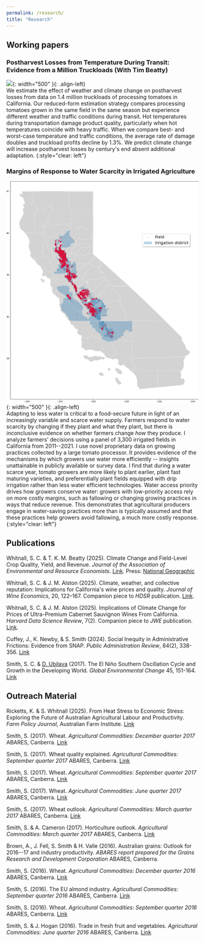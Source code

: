 ```yaml
---
permalink: /research/
title: "Research"
---
```


## Working papers
### Postharvest Losses from Temperature During Transit: Evidence from a Million Truckloads (With Tim Beatty)
![](../assets/cubic_lu_percent_3d_pval.png){: width="500" }{: .align-left}  
We estimate the effect of weather and climate change on postharvest losses from data on 1.4 million truckloads of processing tomatoes in California. Our reduced-form estimation strategy compares processing tomatoes grown in the same field in the same season but experience different weather and traffic conditions during transit. Hot temperatures during transportation damage product quality, particularly when hot temperatures coincide with heavy traffic. When we compare best- and worst-case temperature and traffic conditions, the average rate of damage doubles and truckload profits decline by 1.3%. We predict climate change will increase postharvest losses by century's end absent additional adaptation.
{:style="clear: left"}

### Margins of Response to Water Scarcity in Irrigated Agriculture
![](../assets/water_districts.png){: width="500" }{: .align-left}  
Adapting to less water is critical to a food-secure future in light of an increasingly variable and scarce water supply. Farmers respond to water scarcity by changing if they plant and what they plant, but there is inconclusive evidence on whether farmers change *how* they produce. I analyze farmers' decisions using a panel of 3,300 irrigated fields in California from 2011--2021. I use novel proprietary data on growing practices collected by a large tomato processor. It provides evidence of the mechanisms by which growers use water more efficiently -- insights unattainable in publicly available or survey data. I find that during a water scarce year, tomato growers are more likely to plant earlier, plant fast maturing varieties, and preferentially plant fields equipped with drip irrigation rather than less water efficient technologies. Water access priority drives how growers conserve water: growers with low-priority access rely on more costly margins, such as fallowing or changing growing practices in ways that reduce revenue. This demonstrates that agricultural producers engage in water-saving practices more than is typically assumed and that these practices help growers avoid fallowing, a much more costly response.
{:style="clear: left"}

## Publications

Whitnall, S. C. & T. K. M. Beatty (2025). Climate Change and Field-Level Crop Quality, Yield, and Revenue. <em>Journal of the Association of Environmental and Resource Economists</em>. [Link](https://www.journals.uchicago.edu/doi/pdf/10.1086/736749). Press: [National Geographic](https://www.nationalgeographic.com/environment/article/climate-change-is-coming-for-your-pizza-sauce)

Whitnall, S. C. & J. M. Alston (2025). Climate, weather, and collective reputation: Implications for California's wine prices and quality. <em>Journal of Wine Economics</em>, 20, 122–167. Companion piece to <em>HDSR</em> publication. [Link](https://www.cambridge.org/core/journals/journal-of-wine-economics/article/climate-weather-and-collective-reputation-implications-for-californias-wine-prices-and-quality/DEDDD2CDA1514A86A040E9EEF6F6BCF9). 

Whitnall, S. C. & J. M. Alston (2025). Implications of Climate Change for Prices of Ultra-Premium Cabernet Sauvignon Wines From California. <em>Harvard Data Science Review</em>, 7(2). Companion piece to <em>JWE</em> publication. [Link](https://hdsr.mitpress.mit.edu/pub/6g3q4shv/release/3?readingCollection=da931fd2).

Cuffey, J., K. Newby, & S. Smith (2024). Social Inequity in Administrative Frictions: Evidence from SNAP. <em>Public Administration Review</em>, 84(2), 338-356. [Link](https://doi.org/10.1111/puar.13701)

Smith, S. C. & [D. Ubilava](https://davidubilava.com/) (2017). The El Ni&ntilde;o Southern Oscillation Cycle and Growth in the Developing World. <em>Global Environmental Change</em> 45, 151-164. [Link](https://www.sciencedirect.com/science/article/pii/S0959378017300432)

## Outreach Material

Ricketts, K. & S. Whitnall (2025). From Heat Stress to Economic Stress: Exploring the Future of Australian Agricultural Labour and Productivity. <em>Farm Policy Journal</em>, Australian Farm Institute. [Link](https://www.farminstitute.org.au/product/fpj2201-ricketts-k-whitnall-s-2025-from-heat-stress-to-economic-stress-exploring-the-future-of-australian-agricultural-labour-and-productivity/)

Smith, S. (2017). Wheat. <em>Agricultural Commodities: December quarter 2017</em> ABARES, Canberra. [Link](https://www.awe.gov.au/abares/research-topics/agricultural-outlook/previous-reports)

Smith, S. (2017). Wheat quality explained. <em>Agricultural Commodities: September quarter 2017</em> ABARES, Canberra. [Link](https://www.awe.gov.au/abares/research-topics/agricultural-outlook/previous-reports)

Smith, S. (2017). Wheat. <em>Agricultural Commodities: September quarter 2017</em> ABARES, Canberra. [Link](https://www.awe.gov.au/abares/research-topics/agricultural-outlook/previous-reports)

Smith, S. (2017). Wheat. <em>Agricultural Commodities: June quarter 2017</em> ABARES, Canberra. [Link](https://www.awe.gov.au/abares/research-topics/agricultural-outlook/previous-reports)

Smith, S. (2017). Wheat outlook. <em>Agricultural Commodities: March quarter 2017</em> ABARES, Canberra. [Link](https://www.awe.gov.au/abares/research-topics/agricultural-outlook/previous-reports)

Smith, S. & A. Cameron (2017). Horticulture outlook. <em>Agricultural Commodities: March quarter 2017</em> ABARES, Canberra. [Link](https://www.awe.gov.au/abares/research-topics/agricultural-outlook/previous-reports)

Brown, A., J. Fell, S. Smith & H. Valle (2016). Australian grains: Outlook for 2016--17 and industry productivity. <em>ABARES report prepared for the Grains Research and Development Corporation</em> ABARES, Canberra.

Smith, S. (2016). Wheat. <em>Agricultural Commodities: December quarter 2016</em> ABARES, Canberra. [Link](https://www.awe.gov.au/abares/research-topics/agricultural-outlook/previous-reports)

Smith, S. (2016). The EU almond industry. <em>Agricultural Commodities: September quarter 2016</em> ABARES, Canberra. [Link](https://www.awe.gov.au/abares/research-topics/agricultural-outlook/previous-reports)

Smith, S. (2016). Wheat. <em>Agricultural Commodities: September quarter 2016</em> ABARES, Canberra. [Link](https://www.awe.gov.au/abares/research-topics/agricultural-outlook/previous-reports)

Smith, S. & J. Hogan (2016). Trade in fresh fruit and vegetables. <em>Agricultural Commodities: June quarter 2016</em> ABARES, Canberra. [Link](https://www.awe.gov.au/abares/research-topics/agricultural-outlook/previous-reports)
